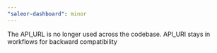 ```yaml
---
"saleor-dashboard": minor
---
```


The API_URL is no longer used across the codebase. API_URI stays in workflows for backward compatibility
